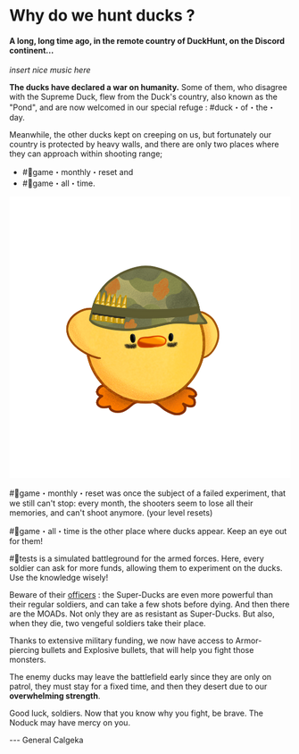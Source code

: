 # Why do we hunt ducks ?

#### A long, long time ago, in the remote country of DuckHunt, on the Discord continent... 

_insert nice music here_

**The ducks have declared a war on humanity.** Some of them, who disagree with the Supreme Duck, flew from the Duck's country, also known as the "Pond", and are now welcomed in our special refuge : \#duck・of・the・day.

Meanwhile, the other ducks kept on creeping on us, but fortunately our country is protected by heavy walls, and there are only two places where they can approach within shooting range;

*  \#🦆game・monthly・reset and
*  \#🦆game・all・time.

![One of the damn soldiers we have to face everyday.](../.gitbook/assets/soldier_duck_globloxmen.png)

\#🦆game・monthly・reset was once the subject of a failed experiment, that we still can't stop: every month, the shooters seem to lose all their memories, and can't shoot anymore. \(your level resets\) 

\#🦆game・all・time is the other place where ducks appear. Keep an eye out for them!

\#🦆tests is a simulated battleground for the armed forces. Here, every soldier can ask for more funds, allowing them to experiment on the ducks. Use the knowledge wisely!

Beware of their [officers](../players-guide/types-of-ducks.md) : the Super-Ducks are even more powerful than their regular soldiers, and can take a few shots before dying. And then there are the MOADs. Not only they are as resistant as Super-Ducks. But also, when they die, two vengeful soldiers take their place.

Thanks to extensive military funding, we now have access to Armor-piercing bullets and Explosive bullets, that will help you fight those monsters.

The enemy ducks may leave the battlefield early since they are only on patrol, they must stay for a fixed time, and then they desert due to our **overwhelming strength**.

Good luck, soldiers. Now that you know why you fight, be brave. The Noduck may have mercy on you.

--- General Calgeka

